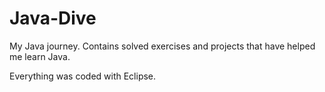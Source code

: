# Java-Dive
My Java journey. Contains solved exercises and projects that have helped me learn Java.

Everything was coded with Eclipse.
